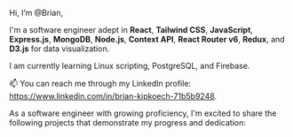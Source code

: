   Hi, I’m @Brian,

I'm a software engineer adept in **React**, **Tailwind CSS**, **JavaScript**, **Express.js**, **MongoDB**, **Node.js**, **Context API**, **React Router v6**, **Redux**, and **D3.js** for data visualization.

I am currently learning Linux scripting, PostgreSQL, and Firebase.

📫 You can reach me through my LinkedIn profile:  https://www.linkedin.com/in/brian-kipkoech-71b5b9248.

As a software engineer with growing proficiency, I'm excited to share the following projects that demonstrate my progress and dedication:

 









